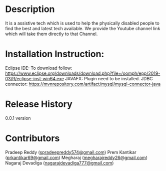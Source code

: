 # Description
It is a assistive tech which is used to help the physically disabled people to find the best and latest tech available. We provide the Youtube channel link which will take them directly to that Channel.  

# Installation Instruction:
Eclipse IDE: To  download follow: https://www.eclipse.org/downloads/download.php?file=/oomph/epp/2019-03/R/eclipse-inst-win64.exe
JAVAFX: Plugin need to be installed.
JDBC connector: https://mvnrepository.com/artifact/mysql/mysql-connector-java

# Release History
0.0.1 version 

# Contributors
Pradeep Reddy (spradeepreddy574@gmail.com)
Prem Kantikar (prkantikar69@gmail.com)
Megharaj (megharajreddy26@gmail.com)
Nagaraj Devadiga (nagarajdevadiga777@gmail.com)
